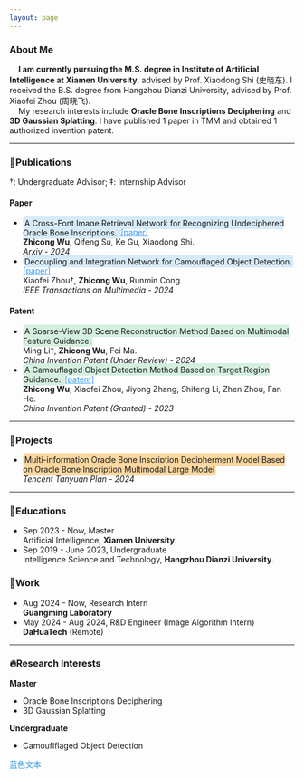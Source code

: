 ```yaml
---
layout: page
---
```


### About Me


&nbsp;&nbsp;&nbsp;&nbsp;**I am currently pursuing the M.S. degree in Institute of Artificial Intelligence at Xiamen University**, advised by Prof. Xiaodong Shi (史晓东). I received the B.S. degree from Hangzhou Dianzi University, advised by Prof. Xiaofei Zhou (周晓飞).<br>&nbsp;&nbsp;&nbsp;&nbsp;My research interests include **Oracle Bone Inscriptions Deciphering** and **3D Gaussian Splatting**. I have published 1 paper in TMM and obtained 1 authorized invention patent.

---

### 📖Publications

†: Undergraduate Advisor; ‡: Internship Advisor

#### Paper

- <span style="background-color: #D6EAF8; padding: 0.2em; border-radius: 4px; word-wrap: overflow-wrap: word-break: break-all;">A Cross-Font Image Retrieval Network for Recognizing Undeciphered Oracle Bone Inscriptions. </span><a href="https://arxiv.org/abs/2409.06381" style="color:#3399FF;">[paper]</a><br>**Zhicong Wu**, Qifeng Su, Ke Gu, Xiaodong Shi.<br>*Arxiv - 2024*
- <span style="background-color: #D6EAF8; padding: 0.2em; border-radius: 4px; word-wrap: overflow-wrap: word-break: break-all;">Decoupling and Integration Network for Camouflaged Object Detection. </span><a href="https://ieeexplore.ieee.org/abstract/document/10417767" style="color:#3399FF;">[paper]</a><br>Xiaofei Zhou†, **Zhicong Wu**, Runmin Cong.<br>*IEEE Transactions on Multimedia - 2024*

#### Patent

- <span style="background-color: #D4EFDF; padding: 0.2em; border-radius: 4px; word-wrap: overflow-wrap: word-break: break-all;">A Sparse-View 3D Scene Reconstruction Method Based on Multimodal Feature Guidance. </span><br>Ming Li‡, **Zhicong Wu**, Fei Ma.<br>*China Invention Patent (Under Review) - 2024*
- <span style="background-color: #D4EFDF; padding: 0.2em; border-radius: 4px; word-wrap: overflow-wrap: word-break: break-all;">A Camouflaged Object Detection Method Based on Target Region Guidance. </span><a href="https://kns.cnki.net/kcms2/article/abstract?v=S5uBaE2M3Od0pWaxuBd1ZhHWGmkbwMQKq9FWyilqiu3SsS9mgr7SkzYPDA_A2FvSJS-yfz0GcpIc7vJQyK9M8M_-AnpHejJOB08_ZKWN3bBDLEuagLH-5aAoRJyjPme2zBiN1vuXdU8=&uniplatform=NZKPT&language=CHS" style="color:#3399FF;">[patent]</a><br>**Zhicong Wu**, Xiaofei Zhou, Jiyong Zhang, Shifeng Li, Zhen Zhou, Fan He.<br>*China Invention Patent (Granted) - 2023*

***

### 🏹Projects

- <span style="background-color: #FAD7A0; padding: 0.2em; border-radius: 4px; word-wrap: overflow-wrap: word-break: break-all;">Multi-information Oracle Bone Inscription Decipherment Model Based on Oracle Bone Inscription Multimodal Large Model</span><br>*Tencent Tanyuan Plan - 2024*

---

### 🏫Educations

- Sep 2023 - Now, Master<br>Artificial Intelligence, **Xiamen University**.<br>
- Sep 2019 - June 2023, Undergraduate<br>Intelligence Science and Technology, **Hangzhou Dianzi University**.<br>

### 🌇Work

- Aug 2024 - Now, Research Intern<br>**Guangming Laboratory**
- May 2024 - Aug 2024,  R&D Engineer (Image Algorithm Intern)<br>**DaHuaTech** (Remote)

---

### 🔥Research Interests

**Master**

- Oracle Bone Inscriptions Deciphering
- 3D Gaussian Splatting

**Undergraduate**

- Camouflflaged Object Detection 

<span style="color: #3498db;">蓝色文本</span>
